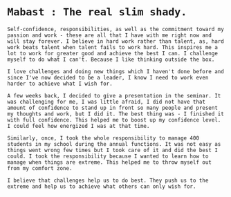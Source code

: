 # `Mabast : The real slim shady.`

`Self-confidence, responsibilities, as well as the commitment toward my passion and work - these are all that I have with me right now and will stay forever.
I believe in hard work rather than talent, as, hard work beats talent when talent fails to work hard. This inspires me a lot to work for greater good and achieve the best I can. I challenge myself to do what I can't.
Because I like thinking outside the box.`

`I love challenges and doing new things which I haven't done before
and since I've now decided to be a leader, I know I need to work even
harder to achieve what I wish for.`

`A few weeks back, I decided to give a presentation in the seminar.
It was challenging for me, I was little afraid, I did not have that amount of confidence to stand up in front so many people and present my thoughts and work, but I did it. The best thing was - I finished
it with full confidence. This helped me to boost up my confidence level.
I could feel how energized I was at that time.`

`Similarly, once, I took the whole responsibility to manage 400 students in my school during the annual functions. It was not easy as things went wrong few times but I took care of it and did the best I could.
I took the responsibility because I wanted to learn how to manage when
things are extreme. This helped me to throw myself out from my comfort zone.`

`I believe that challenges help us to do best. They push us to the extreme and help us to achieve what others can only wish for.`
